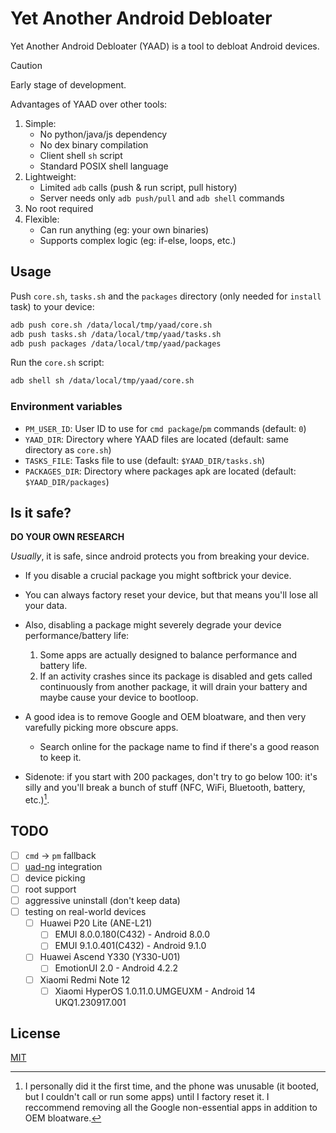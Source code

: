 # Yet Another Android Debloater

Yet Another Android Debloater (YAAD) is a tool to debloat Android devices.

> [!CAUTION]
> Early stage of development.

Advantages of YAAD over other tools:

1. Simple:
    - No python/java/js dependency
    - No dex binary compilation
    - Client shell `sh` script
    - Standard POSIX shell language
2. Lightweight:
    - Limited `adb` calls (push & run script, pull history)
    - Server needs only `adb push/pull` and `adb shell` commands
3. No root required
4. Flexible:
    - Can run anything (eg: your own binaries)
    - Supports complex logic (eg: if-else, loops, etc.)

## Usage

Push `core.sh`, `tasks.sh` and the `packages` directory (only needed for `install` task) to your device:

```bash
adb push core.sh /data/local/tmp/yaad/core.sh
adb push tasks.sh /data/local/tmp/yaad/tasks.sh
adb push packages /data/local/tmp/yaad/packages
```

Run the `core.sh` script:

```bash
adb shell sh /data/local/tmp/yaad/core.sh
```

### Environment variables

- `PM_USER_ID`: User ID to use for `cmd package`/`pm` commands (default: `0`)
- `YAAD_DIR`: Directory where YAAD files are located (default: same directory as `core.sh`)
- `TASKS_FILE`: Tasks file to use (default: `$YAAD_DIR/tasks.sh`)
- `PACKAGES_DIR`: Directory where packages apk are located (default: `$YAAD_DIR/packages`)

## Is it safe?

**DO YOUR OWN RESEARCH**

_Usually_, it is safe, since android protects you from breaking your device.

- If you disable a crucial package you might softbrick your device.
- You can always factory reset your device, but that means you'll lose all your data.

- Also, disabling a package might severely degrade your device performance/battery life:
    1. Some apps are actually designed to balance performance and battery life.
    2. If an activity crashes since its package is disabled and gets called continuously from another package, it will drain your battery and maybe cause your device to bootloop.

- A good idea is to remove Google and OEM bloatware, and then very varefully picking more obscure apps.
    - Search online for the package name to find if there's a good reason to keep it.

- Sidenote: if you start with 200 packages, don't try to go below 100: it's silly and you'll break a bunch of stuff (NFC, WiFi, Bluetooth, battery, etc.)[^1].

## TODO

- [ ] `cmd` -> `pm` fallback
- [ ] [uad-ng](https://github.com/Universal-Debloater-Alliance/universal-android-debloater-next-generation) integration
- [ ] device picking
- [ ] root support
- [ ] aggressive uninstall (don't keep data)
- [ ] testing on real-world devices
    - [ ] Huawei P20 Lite (ANE-L21)
        - [ ] EMUI 8.0.0.180(C432) - Android 8.0.0
        - [ ] EMUI 9.1.0.401(C432) - Android 9.1.0
    - [ ] Huawei Ascend Y330 (Y330-U01)
        - [ ] EmotionUI 2.0 - Android 4.2.2
    - [ ] Xiaomi Redmi Note 12
        - [ ] Xiaomi HyperOS 1.0.11.0.UMGEUXM - Android 14 UKQ1.230917.001

## License

[MIT](LICENSE)

[^1]: I personally did it the first time, and the phone was unusable (it booted, but I couldn't call or run some apps) until I factory reset it. I reccommend removing all the Google non-essential apps in addition to OEM bloatware.
